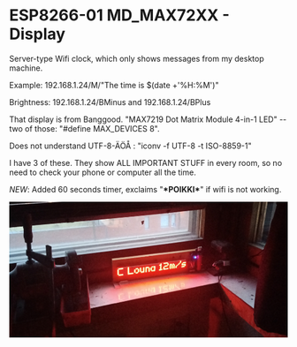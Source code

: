 # ESP8266-01 MD_MAX72XX - Display
Server-type Wifi clock, which only shows messages from my desktop machine. 

Example: 192.168.1.24/M/"The time is $(date +'%H:%M')"

Brightness: 192.168.1.24/BMinus and 192.168.1.24/BPlus

That display is from Banggood.  "MAX7219 Dot Matrix Module 4-in-1 LED" -- two of those: "#define MAX_DEVICES 8". 

Does not understand UTF-8-ÄÖÅ : "iconv -f UTF-8 -t ISO-8859-1" 

I have 3 of these. They show ALL IMPORTANT STUFF in every room, so no need to check your phone or computer all the time.

*NEW*: Added 60 seconds timer, exclaims "**\*POIKKI\***" if wifi is not working.

<IMG src=kuva.png>
